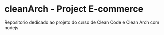 # cleanArch - Project E-commerce
Repositorio dedicado ao projeto do curso de Clean Code e Clean Arch com nodejs 

